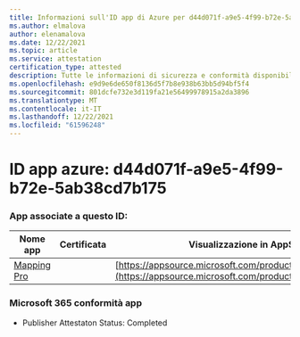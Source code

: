 ```yaml
---
title: Informazioni sull'ID app di Azure per d44d071f-a9e5-4f99-b72e-5ab38cd7b175
ms.author: elmalova
author: elenamalova
ms.date: 12/22/2021
ms.topic: article
ms.service: attestation
certification_type: attested
description: Tutte le informazioni di sicurezza e conformità disponibili per d44d071f-a9e5-4f99-b72e-5ab38cd7b175.
ms.openlocfilehash: e9d9e6de650f8136d5f7b8e938b63bb5d94bf5f4
ms.sourcegitcommit: 801dcfe732e3d119fa21e56499978915a2da3896
ms.translationtype: MT
ms.contentlocale: it-IT
ms.lasthandoff: 12/22/2021
ms.locfileid: "61596248"
---
```

# <a name="azure-app-id-d44d071f-a9e5-4f99-b72e-5ab38cd7b175"></a>ID app azure: d44d071f-a9e5-4f99-b72e-5ab38cd7b175


### <a name="apps-associated-with-this-id"></a>App associate a questo ID:
| **Nome app** | **Certificata** | **Visualizzazione in AppSource** |
|--------------|---------------|-----------------------|
| [Mapping Pro](https://docs.microsoft.com/microsoft-365-app-certification/forward/WA200003434) |  | [https://appsource.microsoft.com/product/office/WA200003434](https://appsource.microsoft.com/product/office/WA200003434) |

### <a name="microsoft-365-app-compliance-status"></a>Microsoft 365 conformità app
- Publisher Attestaton Status: Completed
